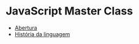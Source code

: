 # JavaScript Master Class

- [Abertura](https://github.com/juscelinodjj/js-master-class/blob/main/aulas/abertura.md)
- [História da linguagem](https://github.com/juscelinodjj/js-master-class/blob/main/aulas/história-da-linguagem.md)